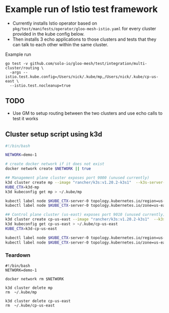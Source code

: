 # Example run of Istio test framework

* Currently installs Istio operator based on `pkg/test/manifests/operator/gloo-mesh-istio.yaml` for every cluster provided in the kube config below.
* Then installs 3 echo applications to those clusters and tests that they can talk to each other within the same cluster.

Example run
```shell
go test -v github.com/solo-io/gloo-mesh/test/integration/multi-cluster/routing \
  -args --istio.test.kube.config=/Users/nick/.kube/mp,/Users/nick/.kube/cp-us-east \
  --istio.test.nocleanup=true
```


## TODO
* Use GM to setup routing between the two clusters and use echo calls to test it works


## Cluster setup script using k3d
```sh
#!/bin/bash

NETWORK=demo-1

# create docker network if it does not exist
docker network create $NETWORK || true

## Management plane cluster exposes port 9000 (unused currently)
k3d cluster create mp --image "rancher/k3s:v1.20.2-k3s1"  --k3s-server-arg "--disable=traefik" --network $NETWORK
KUBE_CTX=k3d-mp
k3d kubeconfig get mp > ~/.kube/mp

kubectl label node $KUBE_CTX-server-0 topology.kubernetes.io/region=us-east-1 --context $KUBE_CTX
kubectl label node $KUBE_CTX-server-0 topology.kubernetes.io/zone=us-east-1a --context $KUBE_CTX

## Control plane cluster (us-east) exposes port 9010 (unused currently)
k3d cluster create cp-us-east --image "rancher/k3s:v1.20.2-k3s1"  --k3s-server-arg "--disable=traefik" --network $NETWORK
k3d kubeconfig get cp-us-east > ~/.kube/cp-us-east
KUBE_CTX=k3d-cp-us-east

kubectl label node $KUBE_CTX-server-0 topology.kubernetes.io/region=us-east-1 --context $KUBE_CTX
kubectl label node $KUBE_CTX-server-0 topology.kubernetes.io/zone=us-east-1a --context $KUBE_CTX

```

### Teardown
```shell
#!/bin/bash
NETWORK=demo-1

docker network rm $NETWORK

k3d cluster delete mp
rm  ~/.kube/mp
  
k3d cluster delete cp-us-east
rm  ~/.kube/cp-us-east
```